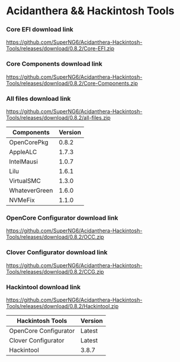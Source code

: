 # Acidanthera && Hackintosh Tools

### Core EFI download link
https://github.com/SuperNG6/Acidanthera-Hackintosh-Tools/releases/download/0.8.2/Core-EFI.zip

### Core Components download link
https://github.com/SuperNG6/Acidanthera-Hackintosh-Tools/releases/download/0.8.2/Core-Components.zip

### All files download link
https://github.com/SuperNG6/Acidanthera-Hackintosh-Tools/releases/download/0.8.2/all-files.zip

| Components    | Version               |
| ------------- | --------------------- |
| OpenCorePkg   | 0.8.2    | 
| AppleALC      | 1.7.3       |
| IntelMausi    | 1.0.7     |
| Lilu          | 1.6.1           |
| VirtualSMC    | 1.3.0     |
| WhateverGreen | 1.6.0  |
| NVMeFix       | 1.1.0        |

### OpenCore Configurator download link
https://github.com/SuperNG6/Acidanthera-Hackintosh-Tools/releases/download/0.8.2/OCC.zip

### Clover Configurator download link
https://github.com/SuperNG6/Acidanthera-Hackintosh-Tools/releases/download/0.8.2/CCG.zip

### Hackintool download link
https://github.com/SuperNG6/Acidanthera-Hackintosh-Tools/releases/download/0.8.2/Hackintool.zip

| Hackintosh Tools      | Version           |
| --------------------- | ----------------- |
| OpenCore Configurator | Latest            | 
| Clover Configurator   | Latest            |
| Hackintool            | 3.8.7 |

